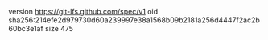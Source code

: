 version https://git-lfs.github.com/spec/v1
oid sha256:214efe2d979730d60a239997e38a1568b09b2181a256d4447f2ac2b60bc3e1af
size 475
